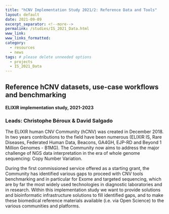 ```yaml
---
title: "hCNV Implementation Study 2021/2: Reference Data and Tools"
layout: default
date: 2021-09-09
excerpt_separator: <!--more-->
permalink: /studies/IS_2021_Data.html
www_link:
www_links_formatted:
category:
  - resources
  - news
tags: # please delete unneeded options
  - projects
  - IS_2021_Data
---
```


## Reference hCNV datasets, use-case workflows and benchmarking
#### ELIXIR implementation study, 2021-2023
### Leads: Christophe Béroux & David Salgado

The ELIXIR human CNV Community (hCNV) was  created in December 2018. In two years contributions to the field have been numerous (ELIXIR IS, Rare Diseases, Federated Human Data, Beacons, GA4GH, EJP-RD and Beyond 1 Million Genomes - B1MG). The Community now aims to address the major challenge of NGS data interpretation in the era of whole genome sequencing: Copy Number Variation.

<!--more-->
During the first commissioned service offered as a starting grant, the Community has identified various gaps to proceed with CNV tools benchmarking and in particular for Exome and targeted sequencing, which are by far the most widely used technologies in diagnostic laboratories and in research. Within this implementation study we want to provide solutions and bioinformatic infrastructure solutions to fill identified gaps, and to make these biomedical reference materials available (i.e. via Open Science) to the various communities and platforms.
